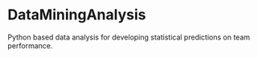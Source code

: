 # DataMiningAnalysis
Python based data analysis for developing statistical predictions on team performance.
